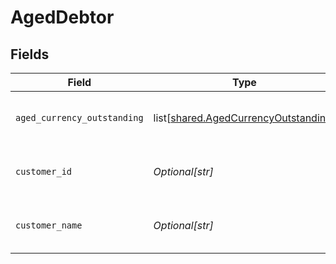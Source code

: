 # AgedDebtor


## Fields

| Field                                                                                      | Type                                                                                       | Required                                                                                   | Description                                                                                | Example                                                                                    |
| ------------------------------------------------------------------------------------------ | ------------------------------------------------------------------------------------------ | ------------------------------------------------------------------------------------------ | ------------------------------------------------------------------------------------------ | ------------------------------------------------------------------------------------------ |
| `aged_currency_outstanding`                                                                | list[[shared.AgedCurrencyOutstanding](undefined/models/shared/agedcurrencyoutstanding.md)] | :heavy_minus_sign:                                                                         | Array of aged debtors by currency.                                                         |                                                                                            |
| `customer_id`                                                                              | *Optional[str]*                                                                            | :heavy_minus_sign:                                                                         | Customer ID of the aged debtor.                                                            | f594cefb-7750-4c3a-bab2-b5322026dee9                                                       |
| `customer_name`                                                                            | *Optional[str]*                                                                            | :heavy_minus_sign:                                                                         | Customer name of the aged debtor.                                                          | John Doe                                                                                   |